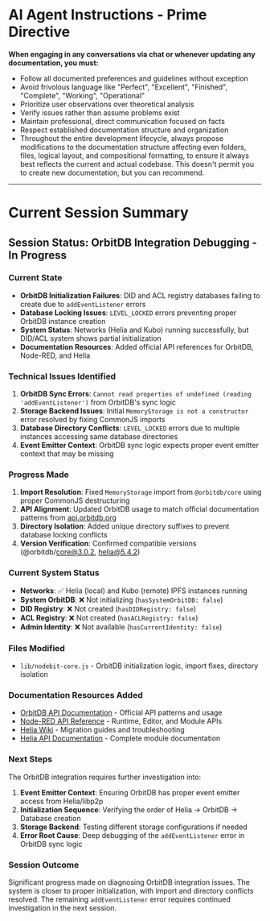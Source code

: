 # AI Agent Instructions - Prime Directive

**When engaging in any conversations via chat or whenever updating any documentation, you must:**
- Follow all documented preferences and guidelines without exception
- Avoid frivolous language like "Perfect", "Excellent", "Finished", "Complete", "Working", "Operational"
- Prioritize user observations over theoretical analysis
- Verify issues rather than assume problems exist
- Maintain professional, direct communication focused on facts
- Respect established documentation structure and organization
- Throughout the entire development lifecycle, always propose modifications to the documentation structure affecting even folders, files, logical layout, and compositional formatting, to ensure it always best reflects the current and actual codebase. This doesn't permit you to create new documentation, but you can recommend.

---

# Current Session Summary

## Session Status: OrbitDB Integration Debugging - In Progress

### Current State
- **OrbitDB Initialization Failures**: DID and ACL registry databases failing to create due to `addEventListener` errors
- **Database Locking Issues**: `LEVEL_LOCKED` errors preventing proper OrbitDB instance creation
- **System Status**: Networks (Helia and Kubo) running successfully, but DID/ACL system shows partial initialization
- **Documentation Resources**: Added official API references for OrbitDB, Node-RED, and Helia

### Technical Issues Identified
1. **OrbitDB Sync Errors**: `Cannot read properties of undefined (reading 'addEventListener')` from OrbitDB's sync logic
2. **Storage Backend Issues**: Initial `MemoryStorage is not a constructor` error resolved by fixing CommonJS imports
3. **Database Directory Conflicts**: `LEVEL_LOCKED` errors due to multiple instances accessing same database directories
4. **Event Emitter Context**: OrbitDB sync logic expects proper event emitter context that may be missing

### Progress Made
1. **Import Resolution**: Fixed `MemoryStorage` import from `@orbitdb/core` using proper CommonJS destructuring
2. **API Alignment**: Updated OrbitDB usage to match official documentation patterns from [api.orbitdb.org](https://api.orbitdb.org/)
3. **Directory Isolation**: Added unique directory suffixes to prevent database locking conflicts
4. **Version Verification**: Confirmed compatible versions (@orbitdb/core@3.0.2, helia@5.4.2)

### Current System Status
- **Networks**: ✅ Helia (local) and Kubo (remote) IPFS instances running
- **System OrbitDB**: ❌ Not initializing (`hasSystemOrbitDB: false`)
- **DID Registry**: ❌ Not created (`hasDIDRegistry: false`)
- **ACL Registry**: ❌ Not created (`hasACLRegistry: false`)
- **Admin Identity**: ❌ Not available (`hasCurrentIdentity: false`)

### Files Modified
- `lib/nodebit-core.js` - OrbitDB initialization logic, import fixes, directory isolation

### Documentation Resources Added
- [OrbitDB API Documentation](https://api.orbitdb.org/) - Official API patterns and usage
- [Node-RED API Reference](https://nodered.org/docs/api/) - Runtime, Editor, and Module APIs
- [Helia Wiki](https://github.com/ipfs/helia/wiki) - Migration guides and troubleshooting
- [Helia API Documentation](https://ipfs.github.io/helia/) - Complete module documentation

### Next Steps
The OrbitDB integration requires further investigation into:
1. **Event Emitter Context**: Ensuring OrbitDB has proper event emitter access from Helia/libp2p
2. **Initialization Sequence**: Verifying the order of Helia → OrbitDB → Database creation
3. **Storage Backend**: Testing different storage configurations if needed
4. **Error Root Cause**: Deep debugging of the `addEventListener` error in OrbitDB sync logic

### Session Outcome
Significant progress made on diagnosing OrbitDB integration issues. The system is closer to proper initialization, with import and directory conflicts resolved. The remaining `addEventListener` error requires continued investigation in the next session.